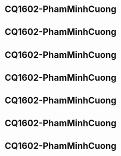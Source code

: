 # CQ1602-PhamMinhCuong
# CQ1602-PhamMinhCuong
# CQ1602-PhamMinhCuong
# CQ1602-PhamMinhCuong
# CQ1602-PhamMinhCuong
# CQ1602-PhamMinhCuong
# CQ1602-PhamMinhCuong
